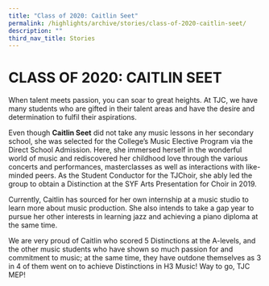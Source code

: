 ```yaml
---
title: "Class of 2020: Caitlin Seet"
permalink: /highlights/archive/stories/class-of-2020-caitlin-seet/
description: ""
third_nav_title: Stories
---
```

# CLASS OF 2020: CAITLIN SEET

When talent meets passion, you can soar to great heights. At TJC, we have many students who are gifted in their talent areas and have the desire and determination to fulfil their aspirations.

  

Even though **Caitlin Seet** did not take any music lessons in her secondary school, she was selected for the College’s Music Elective Program via the Direct School Admission. Here, she immersed herself in the wonderful world of music and rediscovered her childhood love through the various concerts and performances, masterclasses as well as interactions with like-minded peers. As the Student Conductor for the TJChoir, she ably led the group to obtain a Distinction at the SYF Arts Presentation for Choir in 2019.

  

Currently, Caitlin has sourced for her own internship at a music studio to learn more about music production. She also intends to take a gap year to pursue her other interests in learning jazz and achieving a piano diploma at the same time.

  

We are very proud of Caitlin who scored 5 Distinctions at the A-levels, and the other music students who have shown so much passion for and commitment to music; at the same time, they have outdone themselves as 3 in 4 of them went on to achieve Distinctions in H3 Music! Way to go, TJC MEP!